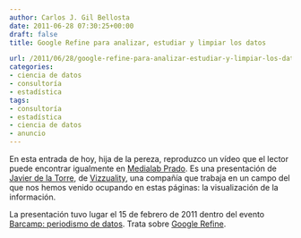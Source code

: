 ```yaml
---
author: Carlos J. Gil Bellosta
date: 2011-06-28 07:30:25+00:00
draft: false
title: Google Refine para analizar, estudiar y limpiar los datos

url: /2011/06/28/google-refine-para-analizar-estudiar-y-limpiar-los-datos/
categories:
- ciencia de datos
- consultoría
- estadística
tags:
- consultoría
- estadística
- ciencia de datos
- anuncio
---
```


En esta entrada de hoy, hija de la pereza, reproduzco un vídeo que el lector puede encontrar igualmente en [Medialab Prado](http://medialab-prado.es/article/google_refine_datos). Es una presentación de [Javier de la Torre](http://vizzuality.com/employees/jatorre), de [Vizzuality](http://vizzuality.com/), una compañía que trabaja en un campo del que nos hemos venido ocupando en estas páginas: la visualización de la información.

La presentación tuvo lugar el 15 de febrero de 2011 dentro del evento [Barcamp: periodismo de datos](http://medialab-prado.es/article/barcamp_periodismo_de_datos). Trata sobre [Google Refine](http://www.datanalytics.com/2010/11/12/google-refine-2-0-una-herramienta-con-muy-buen-aspecto/).


